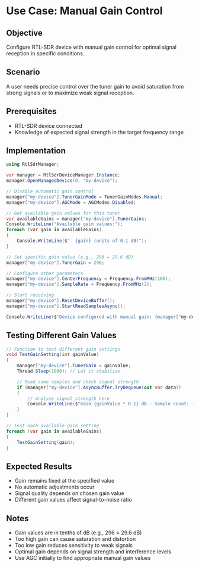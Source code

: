 # Use Case: Manual Gain Control

## Objective
Configure RTL-SDR device with manual gain control for optimal signal reception in specific conditions.

## Scenario
A user needs precise control over the tuner gain to avoid saturation from strong signals or to maximize weak signal reception.

## Prerequisites
- RTL-SDR device connected
- Knowledge of expected signal strength in the target frequency range

## Implementation

```csharp
using RtlSdrManager;

var manager = RtlSdrDeviceManager.Instance;
manager.OpenManagedDevice(0, "my-device");

// Disable automatic gain control
manager["my-device"].TunerGainMode = TunerGainModes.Manual;
manager["my-device"].AGCMode = AGCModes.Disabled;

// Get available gain values for this tuner
var availableGains = manager["my-device"].TunerGains;
Console.WriteLine("Available gain values:");
foreach (var gain in availableGains)
{
    Console.WriteLine($"  {gain} (units of 0.1 dB)");
}

// Set specific gain value (e.g., 296 = 29.6 dB)
manager["my-device"].TunerGain = 296;

// Configure other parameters
manager["my-device"].CenterFrequency = Frequency.FromMHz(100);
manager["my-device"].SampleRate = Frequency.FromMHz(2);

// Start receiving
manager["my-device"].ResetDeviceBuffer();
manager["my-device"].StartReadSamplesAsync();

Console.WriteLine($"Device configured with manual gain: {manager["my-device"].TunerGain * 0.1} dB");
```

## Testing Different Gain Values

```csharp
// Function to test different gain settings
void TestGainSetting(int gainValue)
{
    manager["my-device"].TunerGain = gainValue;
    Thread.Sleep(1000); // Let it stabilize

    // Read some samples and check signal strength
    if (manager["my-device"].AsyncBuffer.TryDequeue(out var data))
    {
        // Analyze signal strength here
        Console.WriteLine($"Gain {gainValue * 0.1} dB - Sample count: {data.Length}");
    }
}

// Test each available gain setting
foreach (var gain in availableGains)
{
    TestGainSetting(gain);
}
```

## Expected Results
- Gain remains fixed at the specified value
- No automatic adjustments occur
- Signal quality depends on chosen gain value
- Different gain values affect signal-to-noise ratio

## Notes
- Gain values are in tenths of dB (e.g., 296 = 29.6 dB)
- Too high gain can cause saturation and distortion
- Too low gain reduces sensitivity to weak signals
- Optimal gain depends on signal strength and interference levels
- Use AGC initially to find appropriate manual gain values
